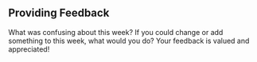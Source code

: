 ## Providing Feedback

What was confusing about this week? If you could change or add something to this week, what would you do? Your feedback is valued and appreciated!
